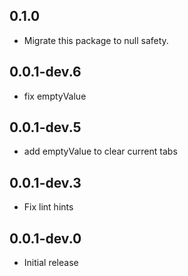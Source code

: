 ## 0.1.0

* Migrate this package to null safety.

## 0.0.1-dev.6

* fix emptyValue

## 0.0.1-dev.5

* add emptyValue to clear current tabs

## 0.0.1-dev.3

* Fix lint hints

## 0.0.1-dev.0

* Initial release

